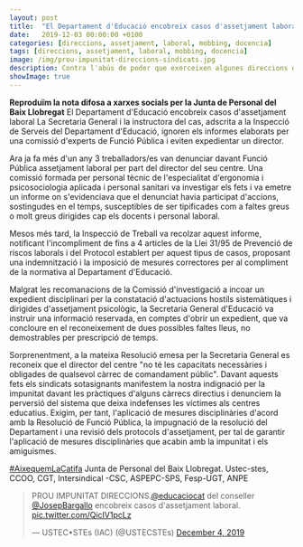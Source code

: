 ```yaml
---
layout: post
title:  "El Departament d'Educació encobreix casos d'assetjament laboral"
date:   2019-12-03 00:00:00 +0100
categories: [direccions, assetjament, laboral, mobbing, docencia]
tags: [direccions, assetjament, laboral, mobbing, docencia]
image: /img/prou-impunitat-direccions-sindicats.jpg
description: Contra l'abús de poder que exerceixen algunes direccions dels centres gràcies a la LEC.
showImage: true
---
```


**Reproduïm la nota difosa a xarxes socials per la Junta de Personal del Baix Llobregat**
El Departament d'Educació encobreix casos d'assetjament laboral La Secretaria General i la instructora del cas, adscrita a la Inspecció de Serveis del Departament d'Educació, ignoren els informes elaborats per una comissió d'experts de Funció Pública i eviten expedientar un director. 

Ara ja fa més d'un any 3 treballadors/es van denunciar davant Funció Pública assetjament laboral per part del director del seu centre. Una comissió formada per personal tècnic de l'especialitat d'ergonomia i psicosociologia aplicada i personal sanitari va investigar els fets i va emetre un informe on s'evidenciava que el denunciat havia participat d'accions, sostingudes en el temps, susceptibles de ser tipificades com a faltes greus o molt greus dirigides cap els docents i personal laboral. 

Mesos més tard, la Inspecció de Treball va recolzar aquest informe, notificant l'incompliment de fins a 4 articles de la Llei 31/95 de Prevenció de riscos laborals i del Protocol establert per aquest tipus de casos, proposant una indemnització i la imposició de mesures correctores per al compliment de la normativa al Departament d'Educació. 

Malgrat les recomanacions de la Comissió d'investigació a incoar un expedient disciplinari per la constatació d'actuacions hostils sistemàtiques i dirigides d'assetjament psicològic, la Secretaria General d'Educació va instruir una informació reservada, en comptes d'obrir un expedient, que va concloure en el reconeixement de dues possibles faltes lleus, no demostrables per prescripció de temps. 

Sorprenentment, a la mateixa Resolució emesa per la Secretaria General es reconeix que el director del centre "no té les capacitats necessàries i obligades de qualsevol càrrec de comandament públic". Davant aquests fets els sindicats sotasignants manifestem la nostra indignació per la impunitat davant les pràctiques d'alguns càrrecs directius i denunciem la perversió del sistema que deixa indefenses les víctimes als centres educatius. Exigim, per tant, l'aplicació de mesures disciplinàries d'acord amb la Resolució de Funció Pública, la impugnació de la resolució del Departament i una revisió dels protocols d'assetjament, per tal de garantir l'aplicació de mesures disciplinàries que acabin amb la impunitat i els amiguismes. 

[#AixequemLaCatifa](https://twitter.com/search?q=%23AixequemLaCatifa)
Junta de Personal del Baix Llobregat. Ustec-stes, CCOO, CGT, Intersindical -CSC, ASPEPC-SPS, Fesp-UGT, ANPE 

<blockquote class="twitter-tweet" data-link-color="#FAB81E"><p lang="ca" dir="ltr">PROU IMPUNITAT DIRECCIONS.<a href="https://twitter.com/educaciocat?ref_src=twsrc%5Etfw">@educaciocat</a> del conseller <a href="https://twitter.com/JosepBargallo?ref_src=twsrc%5Etfw">@JosepBargallo</a> encobreix casos d&#39;assetjament laboral. <a href="https://t.co/QicIV1pcLz">pic.twitter.com/QicIV1pcLz</a></p>&mdash; USTEC•STEs (IAC) (@USTECSTEs) <a href="https://twitter.com/USTECSTEs/status/1202147805600665601?ref_src=twsrc%5Etfw">December 4, 2019</a></blockquote> <script async src="https://platform.twitter.com/widgets.js" charset="utf-8"></script> 
